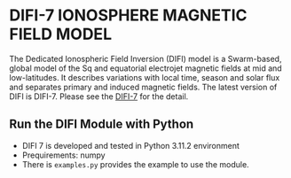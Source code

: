 # DIFI-7 IONOSPHERE MAGNETIC FIELD MODEL

The Dedicated Ionospheric Field Inversion (DIFI) model is a Swarm-based, global model of the Sq and equatorial electrojet magnetic fields at mid and low-latitudes. It describes variations with local time, season and solar flux and separates primary and induced magnetic fields.
The latest version of DIFI is DIFI-7. Please see the [DIFI-7](https://geomag.colorado.edu/difi-7) for the detail.

## Run the DIFI Module with Python

- DIFI 7 is developed and tested in Python 3.11.2 environment
- Prequirements: numpy 
- There is `examples.py` provides the example to use the module.

